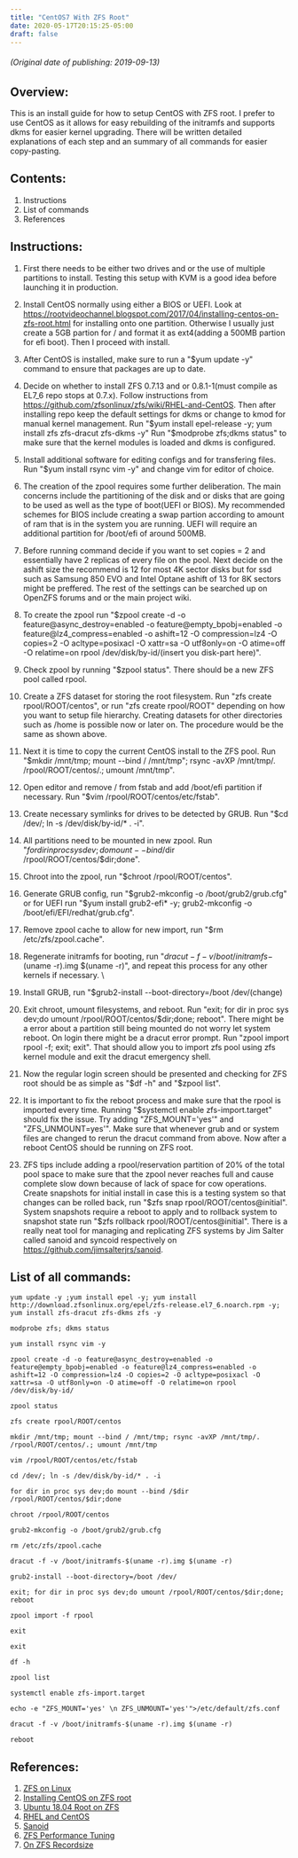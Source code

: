 ```yaml
---
title: "CentOS7 With ZFS Root"
date: 2020-05-17T20:15:25-05:00
draft: false
---
```


###### (Original date of publishing: 2019-09-13) 
## Overview:
This is an install guide for how to setup CentOS with ZFS root. I prefer to use CentOS as it allows for easy rebuilding of the initramfs and supports dkms for easier kernel upgrading. There will be written detailed explanations of each step and an summary of all commands for easier copy-pasting.



## Contents:
1. Instructions
2. List of commands
3. References 

## Instructions:
 
1. First there needs to be either two drives and or the use of multiple partitions to install. Testing this setup with KVM is a good idea before launching it in production.
 
2. Install CentOS normally using either a BIOS or UEFI. Look at https://rootvideochannel.blogspot.com/2017/04/installing-centos-on-zfs-root.html for installing onto one partition. Otherwise I usually just create a 5GB partion for / and format it as ext4(adding a 500MB partion for efi boot). Then I proceed with install.

3. After CentOS is installed, make sure to run a "$yum update -y" command to ensure that packages are up to date.

4. Decide on whether to install ZFS 0.7.13 and or 0.8.1-1(must compile as EL7_6 repo stops at 0.7.x). Follow instructions from https://github.com/zfsonlinux/zfs/wiki/RHEL-and-CentOS. Then after installing repo keep the default settings for dkms or change to kmod for manual kernel management. Run "$yum install epel-release -y; yum install zfs zfs-dracut zfs-dkms -y" Run "$modprobe zfs;dkms status" to make sure that the kernel modules is loaded and dkms is configured. 

5. Install additional software for editing configs and for transfering files. Run "$yum install rsync vim -y" and change vim for editor of choice.

6. The creation of the zpool requires some further deliberation. The main concerns include the partitioning of the disk and or disks that are going to be used as well as the type of boot(UEFI or BIOS). My recommended schemes for BIOS include creating a swap partion according to amount of ram that is in the system you are running. UEFI will require an additional partition for /boot/efi of around 500MB. 

7. Before running command decide if you want to set copies = 2 and essentially have 2 replicas of every file on the pool. Next decide on the ashift size the recommend is 12 for most 4K sector disks but for ssd such as Samsung 850 EVO and Intel Optane ashift of 13 for 8K sectors might be preffered. The rest of the settings can be searched up on OpenZFS forums and or the main project wiki.  

8. To create the zpool run "$zpool create -d -o feature@async_destroy=enabled -o feature@empty_bpobj=enabled -o feature@lz4_compress=enabled -o ashift=12 -O compression=lz4 -O copies=2 -O acltype=posixacl -O xattr=sa -O utf8only=on -O atime=off -O relatime=on rpool /dev/disk/by-id/(insert you disk-part here)". 

9. Check zpool by running "$zpool status". There should be a new ZFS pool called rpool. 

10. Create a ZFS dataset for storing the root filesystem. Run "zfs create rpool/ROOT/centos", or run "zfs create rpool/ROOT" depending on how you want to setup file hierarchy. Creating datasets for other directories such as /home is possible now or later on. The procedure would be the same as shown above.

11. Next it is time to copy the current CentOS install to the ZFS pool. Run "$mkdir /mnt/tmp; mount --bind / /mnt/tmp"; rsync -avXP /mnt/tmp/. /rpool/ROOT/centos/.; umount /mnt/tmp".

12. Open editor and remove / from fstab and add /boot/efi partition if necessary. Run "$vim /rpool/ROOT/centos/etc/fstab".

13. Create necessary symlinks for drives to be detected by GRUB. Run "$cd /dev/; ln -s /dev/disk/by-id/* . -i".

14. All partitions need to be mounted in new zpool. Run "$for dir in proc sys dev;do mount --bind /$dir /rpool/ROOT/centos/$dir;done".

15. Chroot into the zpool, run "$chroot /rpool/ROOT/centos".

16. Generate GRUB config, run "$grub2-mkconfig -o /boot/grub2/grub.cfg" or for UEFI run "$yum install grub2-efi* -y; grub2-mkconfig -o /boot/efi/EFI/redhat/grub.cfg".

17. Remove zpool cache to allow for new import, run "$rm /etc/zfs/zpool.cache".

18. Regenerate initramfs for booting, run "$dracut -f -v /boot/initramfs-$(uname -r).img $(uname -r)", and repeat this process for any other kernels if necessary. \

19. Install GRUB, run "$grub2-install --boot-directory=/boot /dev/(change)

20. Exit chroot, umount filesystems, and reboot. Run "exit;  for dir in proc sys dev;do umount /rpool/ROOT/centos/$dir;done; reboot". There might be a error about a partition still being mounted do not worry let system reboot. On login there might be a dracut error prompt. Run "zpool import rpool -f; exit; exit". That should allow you to import zfs pool using zfs kernel module and exit the dracut emergency shell. 

21. Now the regular login screen should be presented and checking for ZFS root should be as simple as "$df -h" and "$zpool list". 

22. It is important to fix the reboot process and make sure that the rpool is imported every time. Running "$systemctl enable zfs-import.target" should fix the issue. Try adding "ZFS_MOUNT='yes'" and "ZFS_UNMOUNT=yes'". Make sure that whenever grub and or system files are changed to rerun the dracut command from above. Now after a reboot CentOS should be running on ZFS root. 

23. ZFS tips include adding a rpool/reservation partition of 20% of the total pool space to make sure that the zpool never reaches full and cause complete slow down because of lack of space for cow operations. Create snapshots for initial install in case this is a testing system so that changes can be rolled back, run "$zfs snap rpool/ROOT/centos@initial". System snapshots require a reboot to apply and to rollback system to snapshot state run "$zfs rollback rpool/ROOT/centos@initial". There is a really neat tool for managing and replicating ZFS systems by Jim Salter called sanoid and syncoid respectively on https://github.com/jimsalterjrs/sanoid. 

## List of all commands:
```
yum update -y ;yum install epel -y; yum install http://download.zfsonlinux.org/epel/zfs-release.el7_6.noarch.rpm -y; yum install zfs-dracut zfs-dkms zfs -y

modprobe zfs; dkms status

yum install rsync vim -y

zpool create -d -o feature@async_destroy=enabled -o feature@empty_bpobj=enabled -o feature@lz4_compress=enabled -o ashift=12 -O compression=lz4 -O copies=2 -O acltype=posixacl -O xattr=sa -O utf8only=on -O atime=off -O relatime=on rpool /dev/disk/by-id/

zpool status

zfs create rpool/ROOT/centos

mkdir /mnt/tmp; mount --bind / /mnt/tmp; rsync -avXP /mnt/tmp/. /rpool/ROOT/centos/.; umount /mnt/tmp

vim /rpool/ROOT/centos/etc/fstab

cd /dev/; ln -s /dev/disk/by-id/* . -i

for dir in proc sys dev;do mount --bind /$dir /rpool/ROOT/centos/$dir;done

chroot /rpool/ROOT/centos

grub2-mkconfig -o /boot/grub2/grub.cfg

rm /etc/zfs/zpool.cache

dracut -f -v /boot/initramfs-$(uname -r).img $(uname -r)

grub2-install --boot-directory=/boot /dev/

exit; for dir in proc sys dev;do umount /rpool/ROOT/centos/$dir;done; reboot

zpool import -f rpool

exit 

exit

df -h

zpool list

systemctl enable zfs-import.target

echo -e "ZFS_MOUNT='yes' \n ZFS_UNMOUNT='yes'">/etc/default/zfs.conf

dracut -f -v /boot/initramfs-$(uname -r).img $(uname -r)

reboot
```
## References: 

1. [ZFS on Linux](https://github.com/zfsonlinux/pkg-zfs/wiki/HOWTO-install-EL7-(CentOS-RHEL)-to-a-Native-ZFS-Root-Filesystem)
2. [Installing CentOS on ZFS root](https://rootvideochannel.blogspot.com/2017/04/installing-centos-on-zfs-ro)
3. [Ubuntu 18.04 Root on ZFS](https://github.com/zfsonlinux/zfs/wiki/Ubuntu-18.04-Root-on-ZFS)
4. [RHEL and CentOS](https://github.com/zfsonlinux/zfs/wiki/RHEL-and-CentOS)
5. [Sanoid](https://github.com/jimsalterjrs/sanoid)
6. [ZFS Performance Tuning](http://open-zfs.org/wiki/Performance_tuning)
7. [On ZFS Recordsize](https://jrs-s.net/2019/04/03/on-zfs-recordsize/)

